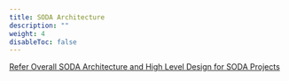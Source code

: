 ```yaml
---
title: SODA Architecture
description: ""
weight: 4
disableToc: false
---
```


[Refer Overall SODA Architecture and High Level Design for SODA Projects](https://github.com/sodafoundation/design-specs/blob/master/SODAHighLevelArchitecture.pptx)
